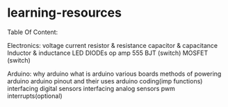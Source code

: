 # learning-resources

Table Of Content:

Electronics:
	voltage
	current
	resistor & resistance
	capacitor & capacitance
	Inductor & inductance
	LED
	DIODEs
	op amp
	555
	BJT (switch)
	MOSFET (switch)
	
Arduino:
	why arduino
	what is arduino
	various boards
	methods of powering arduino
	arduino pinout and their uses
	arduino coding(imp functions)
	interfacing digital sensors
	interfacing analog sensors
	pwm
	interrupts(optional)